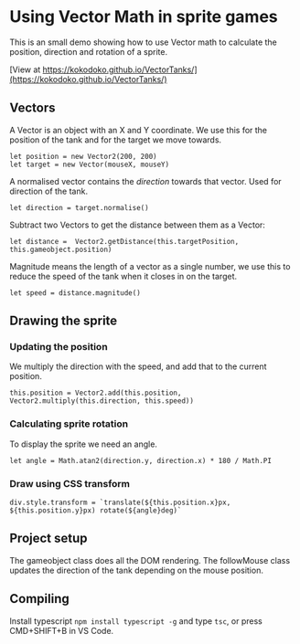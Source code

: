 # Using Vector Math in sprite games

This is an small demo showing how to use Vector math to calculate the position, direction and rotation of a sprite.

[View at https://kokodoko.github.io/VectorTanks/](https://kokodoko.github.io/VectorTanks/)

## Vectors

A Vector is an object with an X and Y coordinate. We use this for the position of the tank and for the target we move towards.

```
let position = new Vector2(200, 200)
let target = new Vector(mouseX, mouseY)
```

A normalised vector contains the *direction* towards that vector. Used for direction of the tank.

```
let direction = target.normalise()
```

Subtract two Vectors to get the distance between them as a Vector:
```
let distance =  Vector2.getDistance(this.targetPosition, this.gameobject.position)
```

Magnitude means the length of a vector as a single number, we use this to reduce the speed of the tank when it closes in on the target.

```
let speed = distance.magnitude()
```

## Drawing the sprite

### Updating the position

We multiply the direction with the speed, and add that to the current position. 
```
this.position = Vector2.add(this.position, Vector2.multiply(this.direction, this.speed))
```


### Calculating sprite rotation

To display the sprite we need an angle. 

```
let angle = Math.atan2(direction.y, direction.x) * 180 / Math.PI
```

### Draw using CSS transform
```
div.style.transform = `translate(${this.position.x}px, ${this.position.y}px) rotate(${angle}deg)`
```


## Project setup

The gameobject class does all the DOM rendering. The followMouse class updates the direction of the tank depending on the mouse position.

## Compiling

Install typescript `npm install typescript -g` and type `tsc`, or press CMD+SHIFT+B in VS Code.

